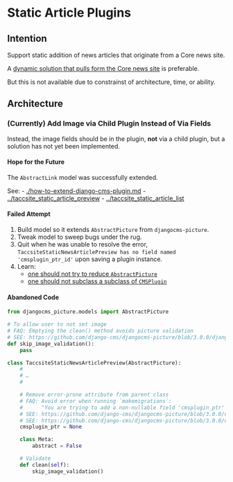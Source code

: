 # Static Article Plugins

## Intention

Support static addition of news articles that originate from a Core news site.

A [dynamic solution that pulls form the Core news site](https://github.com/TACC/Core-CMS/issues/69) is preferable.

But this is not available due to constrainst of architecture, time, or ability.

## Architecture

### (Currently) Add Image via Child Plugin Instead of Via Fields

Instead, the image fields should be in the plugin, __not__ via a child plugin, but a solution has not yet been implemented.

#### Hope for the Future

The `AbstractLink` model was successfully extended.

See:
    - [./how-to-extend-django-cms-plugin.md](./how-to-extend-django-cms-plugin.md)
    - [../taccsite_static_article_preview](../taccsite_static_article_preview)
    - [../taccsite_static_article_list](../taccsite_static_article_list)

#### Failed Attempt

1. Build model so it extends `AbstractPicture` from `djangocms-picture`.
2. Tweak model to sweep bugs under the rug.
3. Quit when he was unable to resolve the error,
    `TaccsiteStaticNewsArticlePreview has no field named 'cmsplugin_ptr_id'`
    upon saving a plugin instance.
4. Learn:
    - [one should not try to reduce `AbstractPicture`](https://stackoverflow.com/a/3674714/11817077)
    - [one should not subclass a subclass of `CMSPlugin`](https://github.com/django-cms/django-cms/blob/3.7.4/cms/models/pluginmodel.py#L104)

#### Abandoned Code

```python
from djangocms_picture.models import AbstractPicture

# To allow user to not set image
# FAQ: Emptying the clean() method avoids picture validation
# SEE: https://github.com/django-cms/djangocms-picture/blob/3.0.0/djangocms_picture/models.py#L278
def skip_image_validation():
    pass

class TaccsiteStaticNewsArticlePreview(AbstractPicture):
    #
    # …
    #

    # Remove error-prone attribute from parent class
    # FAQ: Avoid error when running `makemigrations`:
    #      "You are trying to add a non-nullable field 'cmsplugin_ptr' […]"
    # SEE: https://github.com/django-cms/djangocms-picture/blob/3.0.0/djangocms_picture/models.py#L212
    # SEE: https://github.com/django-cms/djangocms-picture/blob/3.0.0/djangocms_picture/models.py#L234
    cmsplugin_ptr = None

    class Meta:
        abstract = False

    # Validate
    def clean(self):
        skip_image_validation()
```
